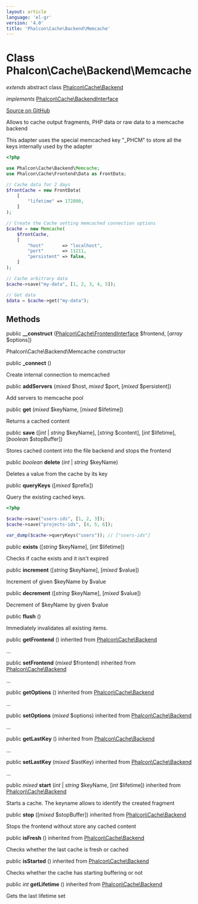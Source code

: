 ```yaml
---
layout: article
language: 'el-gr'
version: '4.0'
title: 'Phalcon\Cache\Backend\Memcache'
---
```


# Class **Phalcon\Cache\Backend\Memcache**

*extends* abstract class [Phalcon\Cache\Backend](api/Phalcon_Cache_Backend)

*implements* [Phalcon\Cache\BackendInterface](api/Phalcon_Cache_BackendInterface)

<a href="https://github.com/phalcon/cphalcon/tree/v4.0.0/phalcon/cache/backend/memcache.zep" class="btn btn-default btn-sm">Source on GitHub</a>

Allows to cache output fragments, PHP data or raw data to a memcache backend

This adapter uses the special memcached key "_PHCM" to store all the keys internally used by the adapter

```php
<?php

use Phalcon\Cache\Backend\Memcache;
use Phalcon\Cache\Frontend\Data as FrontData;

// Cache data for 2 days
$frontCache = new FrontData(
    [
        "lifetime" => 172800,
    ]
);

// Create the Cache setting memcached connection options
$cache = new Memcache(
    $frontCache,
    [
        "host"       => "localhost",
        "port"       => 11211,
        "persistent" => false,
    ]
);

// Cache arbitrary data
$cache->save("my-data", [1, 2, 3, 4, 5]);

// Get data
$data = $cache->get("my-data");

```

## Methods

public **__construct** ([Phalcon\Cache\FrontendInterface](api/Phalcon_Cache_FrontendInterface) $frontend, [*array* $options])

Phalcon\Cache\Backend\Memcache constructor

public **_connect** ()

Create internal connection to memcached

public **addServers** (*mixed* $host, *mixed* $port, [*mixed* $persistent])

Add servers to memcache pool

public **get** (*mixed* $keyName, [*mixed* $lifetime])

Returns a cached content

public **save** ([*int* | *string* $keyName], [*string* $content], [*int* $lifetime], [*boolean* $stopBuffer])

Stores cached content into the file backend and stops the frontend

public *boolean* **delete** (*int* | *string* $keyName)

Deletes a value from the cache by its key

public **queryKeys** ([*mixed* $prefix])

Query the existing cached keys.

```php
<?php

$cache->save("users-ids", [1, 2, 3]);
$cache->save("projects-ids", [4, 5, 6]);

var_dump($cache->queryKeys("users")); // ["users-ids"]

```

public **exists** ([*string* $keyName], [*int* $lifetime])

Checks if cache exists and it isn't expired

public **increment** ([*string* $keyName], [*mixed* $value])

Increment of given $keyName by $value

public **decrement** ([*string* $keyName], [*mixed* $value])

Decrement of $keyName by given $value

public **flush** ()

Immediately invalidates all existing items.

public **getFrontend** () inherited from [Phalcon\Cache\Backend](api/Phalcon_Cache_Backend)

...

public **setFrontend** (*mixed* $frontend) inherited from [Phalcon\Cache\Backend](api/Phalcon_Cache_Backend)

...

public **getOptions** () inherited from [Phalcon\Cache\Backend](api/Phalcon_Cache_Backend)

...

public **setOptions** (*mixed* $options) inherited from [Phalcon\Cache\Backend](api/Phalcon_Cache_Backend)

...

public **getLastKey** () inherited from [Phalcon\Cache\Backend](api/Phalcon_Cache_Backend)

...

public **setLastKey** (*mixed* $lastKey) inherited from [Phalcon\Cache\Backend](api/Phalcon_Cache_Backend)

...

public *mixed* **start** (*int* | *string* $keyName, [*int* $lifetime]) inherited from [Phalcon\Cache\Backend](api/Phalcon_Cache_Backend)

Starts a cache. The keyname allows to identify the created fragment

public **stop** ([*mixed* $stopBuffer]) inherited from [Phalcon\Cache\Backend](api/Phalcon_Cache_Backend)

Stops the frontend without store any cached content

public **isFresh** () inherited from [Phalcon\Cache\Backend](api/Phalcon_Cache_Backend)

Checks whether the last cache is fresh or cached

public **isStarted** () inherited from [Phalcon\Cache\Backend](api/Phalcon_Cache_Backend)

Checks whether the cache has starting buffering or not

public *int* **getLifetime** () inherited from [Phalcon\Cache\Backend](api/Phalcon_Cache_Backend)

Gets the last lifetime set